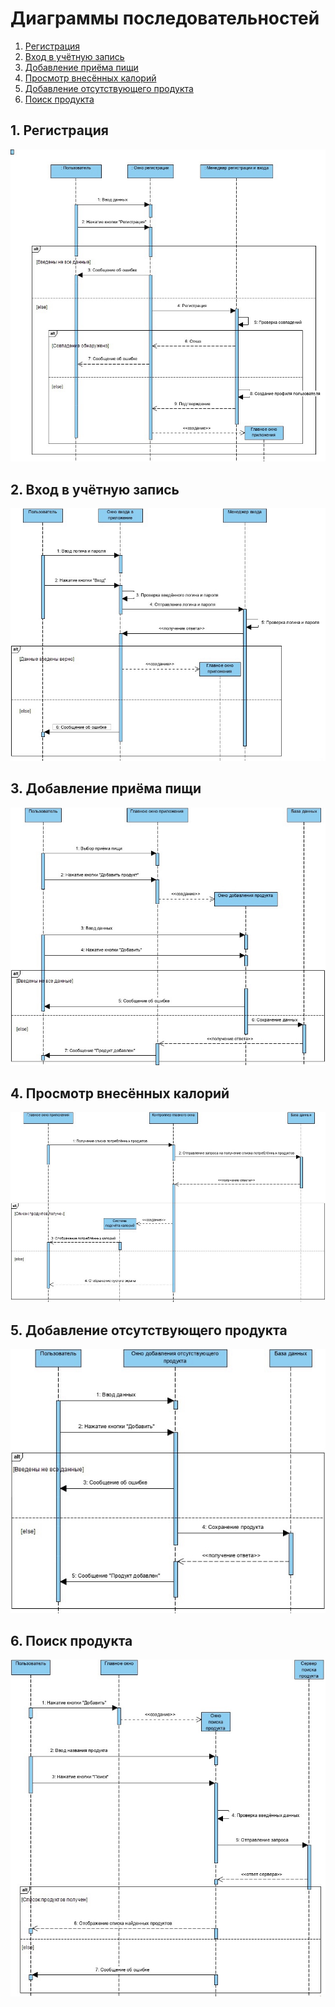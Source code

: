 # Диаграммы последовательностей

1. [Регистрация](#1)
2. [Вход в учётную запись](#2)
3. [Добавление приёма пищи](#3)
4. [Просмотр внесённых калорий](#4)
5. [Добавление отсутствующего продукта](#5)
6. [Поиск продукта](#6)

## 1. Регистрация<a name="1"></a>

![](https://github.com/policenomercy/lab2/blob/master/Diagrams/Sequence/Images/11.jpg)

## 2. Вход в учётную запись<a name="2"></a>

![](https://github.com/policenomercy/lab2/blob/master/Diagrams/Sequence/Images/12.jpg)

## 3. Добавление приёма пищи<a name="3"></a>

![](https://github.com/policenomercy/lab2/blob/master/Diagrams/Sequence/Images/13.jpg)

## 4. Просмотр внесённых калорий<a name="4"></a>

![](https://github.com/policenomercy/lab2/blob/master/Diagrams/Sequence/Images/14.jpg)

## 5. Добавление отсутствующего продукта<a name="5"></a>

![](https://github.com/policenomercy/lab2/blob/master/Diagrams/Sequence/Images/15.jpg)

## 6. Поиск продукта<a name="6"></a>

![](https://github.com/policenomercy/lab2/blob/master/Diagrams/Sequence/Images/16.jpg)






